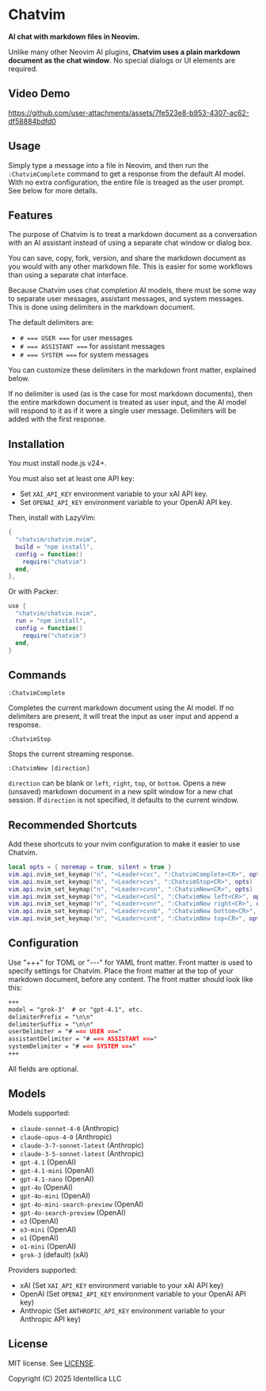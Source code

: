 # Chatvim

**AI chat with markdown files in Neovim.**

Unlike many other Neovim AI plugins, **Chatvim uses a plain markdown document as
the chat window**. No special dialogs or UI elements are required.

## Video Demo

https://github.com/user-attachments/assets/7fe523e8-b953-4307-ac62-df58884bdfd0

## Usage

Simply type a message into a file in Neovim, and then run the `:ChatvimComplete`
command to get a response from the default AI model. With no extra
configuration, the entire file is treaged as the user prompt. See below for more
details.

## Features

The purpose of Chatvim is to treat a markdown document as a conversation with an
AI assistant instead of using a separate chat window or dialog box.

You can save, copy, fork, version, and share the markdown document as you would
with any other markdown file. This is easier for some workflows than using a
separate chat interface.

Because Chatvim uses chat completion AI models, there must be some way to
separate user messages, assistant messages, and system messages. This is done
using delimiters in the markdown document.

The default delimiters are:

- `# === USER ===` for user messages
- `# === ASSISTANT ===` for assistant messages
- `# === SYSTEM ===` for system messages

You can customize these delimiters in the markdown front matter, explained
below.

If no delimiter is used (as is the case for most markdown documents), then the
entire markdown document is treated as user input, and the AI model will respond
to it as if it were a single user message. Delimiters will be added with the
first response.

## Installation

You must install node.js v24+.

You must also set at least one API key:

- Set `XAI_API_KEY` environment variable to your xAI API key.
- Set `OPENAI_API_KEY` environment variable to your OpenAI API key.

Then, install with LazyVim:

```lua
{
  "chatvim/chatvim.nvim",
  build = "npm install",
  config = function()
    require("chatvim")
  end,
},
```

Or with Packer:

```lua
use {
  "chatvim/chatvim.nvim",
  run = "npm install",
  config = function()
    require("chatvim")
  end,
}
```

## Commands

```vim
:ChatvimComplete
```

Completes the current markdown document using the AI model. If no delimiters are
present, it will treat the input as user input and append a response.

```vim
:ChatvimStop
```

Stops the current streaming response.

```vim
:ChatvimNew [direction]
```

`direction` can be blank or `left`, `right`, `top`, or `bottom`. Opens a new
(unsaved) markdown document in a new split window for a new chat session. If
`direction` is not specified, it defaults to the current window.

## Recommended Shortcuts

Add these shortcuts to your nvim configuration to make it easier to use Chatvim.

```lua
local opts = { noremap = true, silent = true }
vim.api.nvim_set_keymap("n", "<Leader>cvc", ":ChatvimComplete<CR>", opts)
vim.api.nvim_set_keymap("n", "<Leader>cvs", ":ChatvimStop<CR>", opts)
vim.api.nvim_set_keymap("n", "<Leader>cvnn", ":ChatvimNew<CR>", opts)
vim.api.nvim_set_keymap("n", "<Leader>cvnl", ":ChatvimNew left<CR>", opts)
vim.api.nvim_set_keymap("n", "<Leader>cvnr", ":ChatvimNew right<CR>", opts)
vim.api.nvim_set_keymap("n", "<Leader>cvnb", ":ChatvimNew bottom<CR>", opts)
vim.api.nvim_set_keymap("n", "<Leader>cvnt", ":ChatvimNew top<CR>", opts)
```

## Configuration

Use "+++" for TOML or "---" for YAML front matter. Front matter is used to
specify settings for Chatvim. Place the front matter at the top of your markdown
document, before any content. The front matter should look like this:

```markdown
+++
model = "grok-3"  # or "gpt-4.1", etc.
delimiterPrefix = "\n\n"
delimiterSuffix = "\n\n"
userDelimiter = "# === USER ==="
assistantDelimiter = "# === ASSISTANT ==="
systemDelimiter = "# === SYSTEM ==="
+++
```

All fields are optional.

## Models

Models supported:

- `claude-sonnet-4-0` (Anthropic)
- `claude-opus-4-0` (Anthropic)
- `claude-3-7-sonnet-latest` (Anthropic)
- `claude-3-5-sonnet-latest` (Anthropic)
- `gpt-4.1` (OpenAI)
- `gpt-4.1-mini` (OpenAI)
- `gpt-4.1-nano` (OpenAI)
- `gpt-4o` (OpenAI)
- `gpt-4o-mini` (OpenAI)
- `gpt-4o-mini-search-preview` (OpenAI)
- `gpt-4o-search-preview` (OpenAI)
- `o3` (OpenAI)
- `o3-mini` (OpenAI)
- `o1` (OpenAI)
- `o1-mini` (OpenAI)
- `grok-3` (default) (xAI)

Providers supported:

- xAI (Set `XAI_API_KEY` environment variable to your xAI API key)
- OpenAI (Set `OPENAI_API_KEY` environment variable to your OpenAI API key)
- Anthropic (Set `ANTHROPIC_API_KEY` environment variable to your Anthropic API
  key)

## License

MIT license. See [LICENSE](LICENSE).

Copyright (C) 2025 Identellica LLC
